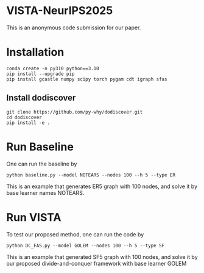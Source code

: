 # VISTA-NeurIPS2025
This is an anonymous code submission for our paper.

# Installation
```
conda create -n py310 python==3.10
pip install --upgrade pip
pip install gcastle numpy scipy torch pygam cdt igraph sfas
```
## Install dodiscover
```
git clone https://github.com/py-why/dodiscover.git
cd dodiscover
pip install -e .
```
# Run Baseline
One can run the baseline by
```
python baseline.py --model NOTEARS --nodes 100 --h 5 --type ER 
```
This is an example that generates ER5 graph with 100 nodes, and solve it by base learner names NOTEARS.

# Run VISTA
To test our proposed method, one can run the code by
```
python DC_FAS.py --model GOLEM --nodes 100 --h 5 --type SF
```
This is an example that generated SF5 graph with 100 nodes, and solve it by our proposed divide-and-conquer framework with base learner GOLEM
